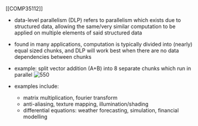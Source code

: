 [[COMP35112]]

- data-level parallelism (DLP) refers to parallelism which exists due to structured data, allowing the same/very similar computation to be applied on multiple elements of said structured data
- found in many applications, computation is typically divided into (nearly) equal sized chunks, and DLP will work best when there are no data dependencies between chunks

- example: split vector addition (A+B) into 8 separate chunks which run in parallel
![550](https://i.imgur.com/XB4cbWX.png)


- examples include:
	- matrix multiplication, fourier transform
	- anti-aliasing, texture mapping, illumination/shading
	- differential equations: weather forecasting, simulation, financial modelling